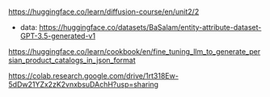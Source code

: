 https://huggingface.co/learn/diffusion-course/en/unit2/2

- data: https://huggingface.co/datasets/BaSalam/entity-attribute-dataset-GPT-3.5-generated-v1

https://huggingface.co/learn/cookbook/en/fine_tuning_llm_to_generate_persian_product_catalogs_in_json_format


https://colab.research.google.com/drive/1rt318Ew-5dDw21YZx2zK2vnxbsuDAchH?usp=sharing
